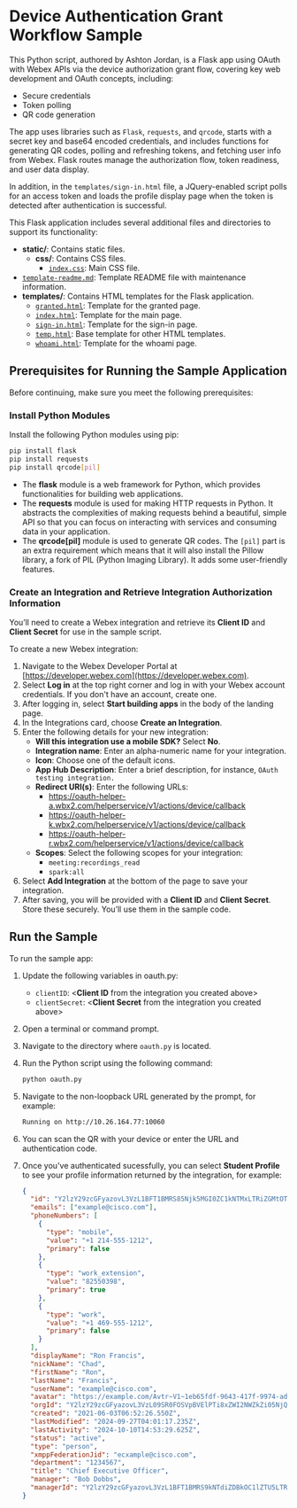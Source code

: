 # Device Authentication Grant Workflow Sample

This Python script, authored by Ashton Jordan, is a Flask app using OAuth with Webex APIs via the device authorization grant flow, covering key web development and OAuth concepts, including:

- Secure credentials
- Token polling
- QR code generation

The app uses libraries such as `Flask`, `requests`, and `qrcode`, starts with a secret key and base64 encoded credentials, and includes functions for generating QR codes, polling and refreshing tokens, and fetching user info from Webex. Flask routes manage the authorization flow, token readiness, and user data display.

In addition, in the `templates/sign-in.html` file, a JQuery-enabled script polls for an access token and loads the profile display page when the token is detected after authentication is successful.

This Flask application includes several additional files and directories to support its functionality:

- **static/**: Contains static files.
  - **css/**: Contains CSS files.
    - [`index.css`](static/css/index.css): Main CSS file.
- [`template-readme.md`](template-readme.md): Template README file with maintenance information.
- **templates/**: Contains HTML templates for the Flask application.
  - [`granted.html`](templates/granted.html): Template for the granted page.
  - [`index.html`](templates/index.html): Template for the main page.
  - [`sign-in.html`](templates/sign-in.html): Template for the sign-in page.
  - [`temp.html`](templates/temp.html): Base template for other HTML templates.
  - [`whoami.html`](templates/whoami.html): Template for the whoami page.

## Prerequisites for Running the Sample Application

Before continuing, make sure you meet the following prerequisites:

### Install Python Modules

Install the following Python modules using pip:

```bash
pip install flask
pip install requests
pip install qrcode[pil]
```

- The **flask** module is a web framework for Python, which provides functionalities for building web applications.
- The **requests** module is used for making HTTP requests in Python. It abstracts the complexities of making requests behind a beautiful, simple API so that you can focus on interacting with services and consuming data in your application.
- The **qrcode[pil]** module is used to generate QR codes. The `[pil]` part is an extra requirement which means that it will also install the Pillow library, a fork of PIL (Python Imaging Library). It adds some user-friendly features.

### Create an Integration and Retrieve Integration Authorization Information

You’ll need to create a Webex integration and retrieve its **Client ID** and **Client Secret** for use in the sample script.

To create a new Webex integration:

1. Navigate to the Webex Developer Portal at [https://developer.webex.com](https://developer.webex.com).
1. Select **Log in** at the top right corner and log in with your Webex account credentials. If you don't have an account, create one.
1. After logging in, select **Start building apps** in the body of the landing page.
1. In the Integrations card, choose **Create an Integration**.
1. Enter the following details for your new integration:
   - **Will this integration use a mobile SDK?** Select **No**.
   - **Integration name**: Enter an alpha-numeric name for your integration.
   - **Icon**: Choose one of the default icons.
   - **App Hub Description**: Enter a brief description, for instance, `OAuth testing integration.`
   - **Redirect URI(s)**: Enter the following URLs:
     - <https://oauth-helper-a.wbx2.com/helperservice/v1/actions/device/callback>
     - <https://oauth-helper-k.wbx2.com/helperservice/v1/actions/device/callback>
     - <https://oauth-helper-r.wbx2.com/helperservice/v1/actions/device/callback>
   - **Scopes**: Select the following scopes for your integration:
     - `meeting:recordings_read`
     - `spark:all`
1. Select **Add Integration** at the bottom of the page to save your integration.
1. After saving, you will be provided with a **Client ID** and **Client Secret**. Store these securely. You’ll use them in the sample code.

## Run the Sample

To run the sample app:

1. Update the following variables in oauth.py:
   - `clientID`: <**Client ID** from the integration you created above>
   - `clientSecret`: <**Client Secret** from the integration you created above>
1. Open a terminal or command prompt.
1. Navigate to the directory where `oauth.py` is located.
1. Run the Python script using the following command:

   ```bash
   python oauth.py
   ```

1. Navigate to the non-loopback URL generated by the prompt, for example:

   ```bash
   Running on http://10.26.164.77:10060
   ```

1. You can scan the QR with your device or enter the URL and authentication code.
1. Once you've authenticated sucessfully, you can select **Student Profile** to see your profile information returned by the integration, for example:

   ```json
   {
     "id": "Y2lzY29zcGFyazovL3VzL1BFT1BMRS85Njk5MGI0ZC1kNTMxLTRiZGMtOTM3Yy1hMmM2ODNhYzgyYTE",
     "emails": ["example@cisco.com"],
     "phoneNumbers": [
       {
         "type": "mobile",
         "value": "+1 214-555-1212",
         "primary": false
       },
       {
         "type": "work_extension",
         "value": "82550398",
         "primary": true
       },
       {
         "type": "work",
         "value": "+1 469-555-1212",
         "primary": false
       }
     ],
     "displayName": "Ron Francis",
     "nickName": "Chad",
     "firstName": "Ron",
     "lastName": "Francis",
     "userName": "example@cisco.com",
     "avatar": "https://example.com/Avtr~V1~1eb65fdf-9643-417f-9974-ad72cae0e10f/V1~96990b4d-d531-4bdc-937c-a2c683ac82a1~097bae3d2bdd4a909683e6dc8316e61a~FOOBAR",
     "orgId": "Y2lzY29zcGFyazovL3VzL09SR0FOSVpBVElPTi8xZWI2NWZkZi05NjQzLTQxN2YtOTk3NC1hZDcyY2FlMGUxMGY",
     "created": "2021-06-03T06:52:26.550Z",
     "lastModified": "2024-09-27T04:01:17.235Z",
     "lastActivity": "2024-10-10T14:53:29.625Z",
     "status": "active",
     "type": "person",
     "xmppFederationJid": "ecxample@cisco.com",
     "department": "1234567",
     "title": "Chief Executive Officer",
     "manager": "Bob Dobbs",
     "managerId": "Y2lzY29zcGFyazovL3VzL1BFT1BMRS9kNTdiZDBkOC1lZTU5LTRkNTItYjFOOBARBAZzViYTExNDU5Zjc"
   }
   ```
